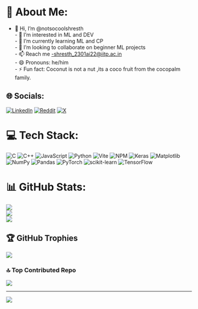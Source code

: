 # 💫 About Me:
- 👋 Hi, I’m @notsocoolshresth<br>- 👀 I’m interested in ML and DEV<br>- 🌱 I’m currently learning ML and CP<br>- 💞️ I’m looking to collaborate on beginner ML projects<br>- 📫 Reach me -shresth_2301ai22@iitp.ac.in<br>- 😄 Pronouns: he/him<br>- ⚡ Fun fact: Coconut is not a nut ,its a coco fruit from the cocopalm family.


## 🌐 Socials:
[![LinkedIn](https://img.shields.io/badge/LinkedIn-%230077B5.svg?logo=linkedin&logoColor=white)](https://linkedin.com/in/https://www.linkedin.com/in/shresth-kasyap-735a84270/) [![Reddit](https://img.shields.io/badge/Reddit-%23FF4500.svg?logo=Reddit&logoColor=white)](https://reddit.com/user/https://www.reddit.com/user/shresth19/) [![X](https://img.shields.io/badge/X-black.svg?logo=X&logoColor=white)](https://x.com/https://x.com/kasyap_shr12145) 

# 💻 Tech Stack:
![C](https://img.shields.io/badge/c-%2300599C.svg?style=for-the-badge&logo=c&logoColor=white) ![C++](https://img.shields.io/badge/c++-%2300599C.svg?style=for-the-badge&logo=c%2B%2B&logoColor=white) ![JavaScript](https://img.shields.io/badge/javascript-%23323330.svg?style=for-the-badge&logo=javascript&logoColor=%23F7DF1E) ![Python](https://img.shields.io/badge/python-3670A0?style=for-the-badge&logo=python&logoColor=ffdd54) ![Vite](https://img.shields.io/badge/vite-%23646CFF.svg?style=for-the-badge&logo=vite&logoColor=white) ![NPM](https://img.shields.io/badge/NPM-%23CB3837.svg?style=for-the-badge&logo=npm&logoColor=white) ![Keras](https://img.shields.io/badge/Keras-%23D00000.svg?style=for-the-badge&logo=Keras&logoColor=white) ![Matplotlib](https://img.shields.io/badge/Matplotlib-%23ffffff.svg?style=for-the-badge&logo=Matplotlib&logoColor=black) ![NumPy](https://img.shields.io/badge/numpy-%23013243.svg?style=for-the-badge&logo=numpy&logoColor=white) ![Pandas](https://img.shields.io/badge/pandas-%23150458.svg?style=for-the-badge&logo=pandas&logoColor=white) ![PyTorch](https://img.shields.io/badge/PyTorch-%23EE4C2C.svg?style=for-the-badge&logo=PyTorch&logoColor=white) ![scikit-learn](https://img.shields.io/badge/scikit--learn-%23F7931E.svg?style=for-the-badge&logo=scikit-learn&logoColor=white) ![TensorFlow](https://img.shields.io/badge/TensorFlow-%23FF6F00.svg?style=for-the-badge&logo=TensorFlow&logoColor=white)
# 📊 GitHub Stats:
![](https://github-readme-stats.vercel.app/api?username=notsocoolshresth&theme=transparent&hide_border=false&include_all_commits=false&count_private=false)<br/>
![](https://github-readme-streak-stats.herokuapp.com/?user=notsocoolshresth&theme=transparent&hide_border=false)<br/>
![](https://github-readme-stats.vercel.app/api/top-langs/?username=notsocoolshresth&theme=transparent&hide_border=false&include_all_commits=false&count_private=false&layout=compact)

## 🏆 GitHub Trophies
![](https://github-profile-trophy.vercel.app/?username=notsocoolshresth&theme=radical&no-frame=false&no-bg=true&margin-w=4)

### 🔝 Top Contributed Repo
![](https://github-contributor-stats.vercel.app/api?username=notsocoolshresth&limit=5&theme=dark&combine_all_yearly_contributions=true)

---
[![](https://visitcount.itsvg.in/api?id=notsocoolshresth&icon=0&color=0)](https://visitcount.itsvg.in)

<!-- Proudly created with GPRM ( https://gprm.itsvg.in ) -->
